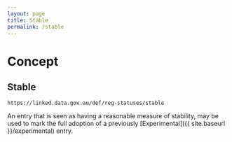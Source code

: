 ```yaml
---
layout: page
title: Stable
permalink: /stable
---
```

# Concept

## Stable

`https://linked.data.gov.au/def/reg-statuses/stable`

An entry that is seen as having a reasonable measure of stability, may be used to mark the full adoption of a previously [Experimental]({{ site.baseurl }}/experimental) entry.
